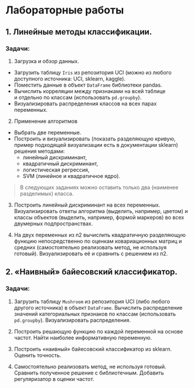 ﻿# Лабораторные работы

## 1. Линейные методы классификации.

### Задачи:

1. Загрузка и обзор данных.

- Загрузить таблицу `Iris` из репозитория UCI (можно из любого доступного источника: UCI, sklearn, kaggle).
- Поместить данные в объект `DataFrame` библиотеки pandas.
- Вычислить корреляции между признаками на всей таблице и отдельно по классам (использовать `pd.groupby`).
- Визуализировать распределения классов на всех парах переменных.

2. Применение алгоритмов

- Выбрать две переменные.
- Построить и визуализировать (показать разделяющую кривую, пример подходящей визуализации есть в документации sklearn) решения методами:
  - линейный дискриминант,
  - квадратичный дискриминант,
  - логистическая регрессия,
  - SVM (линейное и квадратичное ядро).

> В следующих заданиях можно оставить только два (наименее разделимых) класса.

3. Построить линейный дискриминант на всех переменных. Визуализировать ответы алгоритма (выделить, например, цветом) и классы объектов (выделить, например, формой маркеров) во всех двумерных подпространствах.

4. На двух переменных из п2 вычислить квадратичную разделяющую функцию непосредственно по оценкам ковариационных матриц и средних (самостоятельно реализовать метод, не используя готовый). Визуализировать её и сравнить с решением из п2.

## 2. «Наивный» байесовский классификатор.

### Задачи:

1. Загрузить таблицу `Mushroom` из репозитория UCI (либо любого другого источника) в объект `DataFrame`. Вычислить распределение значений категориальных признаков по классам (использовать `pd.groupby`).
   Визуализировать распределения.

2. Построить решающую функцию по каждой переменной на основе частот. Найти наиболее информативную переменную.

3. Построить «наивный» байесовский классификатор из sklearn. Оценить точность.

4. Самостоятельно реализовать метод, не используя готовый. Сравнить полученное решение с библиотечным. Добавить регуляризатор в оценки частот.
